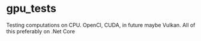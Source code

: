 # gpu_tests
Testing computations on CPU. OpenCl, CUDA, in future maybe Vulkan. All of this preferably on .Net Core
